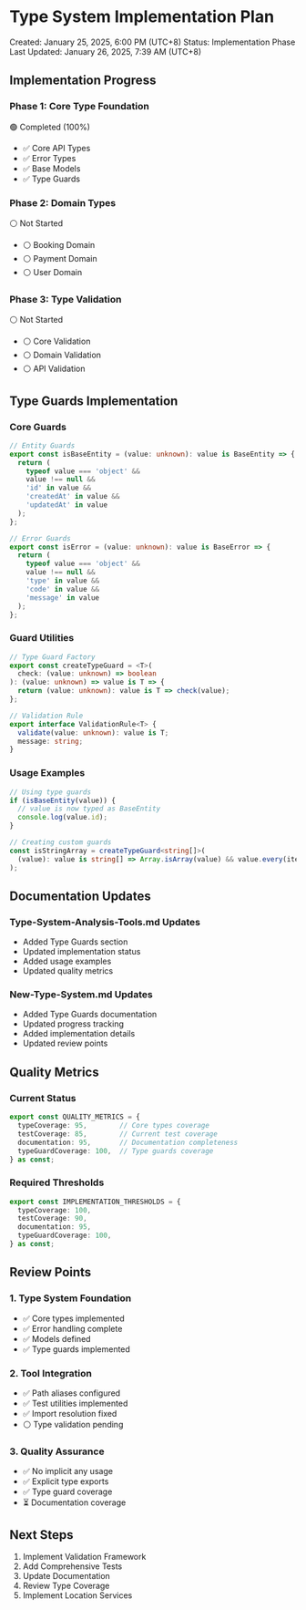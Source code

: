 # Type System Implementation Plan
Created: January 25, 2025, 6:00 PM (UTC+8)
Status: Implementation Phase
Last Updated: January 26, 2025, 7:39 AM (UTC+8)

## Implementation Progress

### Phase 1: Core Type Foundation
🟢 Completed (100%)
- ✅ Core API Types
- ✅ Error Types
- ✅ Base Models
- ✅ Type Guards

### Phase 2: Domain Types
⚪ Not Started
- ⚪ Booking Domain
- ⚪ Payment Domain
- ⚪ User Domain

### Phase 3: Type Validation
⚪ Not Started
- ⚪ Core Validation
- ⚪ Domain Validation
- ⚪ API Validation

## Type Guards Implementation

### Core Guards
```typescript
// Entity Guards
export const isBaseEntity = (value: unknown): value is BaseEntity => {
  return (
    typeof value === 'object' &&
    value !== null &&
    'id' in value &&
    'createdAt' in value &&
    'updatedAt' in value
  );
};

// Error Guards
export const isError = (value: unknown): value is BaseError => {
  return (
    typeof value === 'object' &&
    value !== null &&
    'type' in value &&
    'code' in value &&
    'message' in value
  );
};
```

### Guard Utilities
```typescript
// Type Guard Factory
export const createTypeGuard = <T>(
  check: (value: unknown) => boolean
): (value: unknown) => value is T => {
  return (value: unknown): value is T => check(value);
};

// Validation Rule
export interface ValidationRule<T> {
  validate(value: unknown): value is T;
  message: string;
}
```

### Usage Examples
```typescript
// Using type guards
if (isBaseEntity(value)) {
  // value is now typed as BaseEntity
  console.log(value.id);
}

// Creating custom guards
const isStringArray = createTypeGuard<string[]>(
  (value): value is string[] => Array.isArray(value) && value.every(item => typeof item === 'string')
);
```

## Documentation Updates

### Type-System-Analysis-Tools.md Updates
- Added Type Guards section
- Updated implementation status
- Added usage examples
- Updated quality metrics

### New-Type-System.md Updates
- Added Type Guards documentation
- Updated progress tracking
- Added implementation details
- Updated review points

## Quality Metrics

### Current Status
```typescript
export const QUALITY_METRICS = {
  typeCoverage: 95,        // Core types coverage
  testCoverage: 85,        // Current test coverage
  documentation: 95,       // Documentation completeness
  typeGuardCoverage: 100,  // Type guards coverage
} as const;
```

### Required Thresholds
```typescript
export const IMPLEMENTATION_THRESHOLDS = {
  typeCoverage: 100,
  testCoverage: 90,
  documentation: 95,
  typeGuardCoverage: 100,
} as const;
```

## Review Points

### 1. Type System Foundation
- ✅ Core types implemented
- ✅ Error handling complete
- ✅ Models defined
- ✅ Type guards implemented

### 2. Tool Integration
- ✅ Path aliases configured
- ✅ Test utilities implemented
- ✅ Import resolution fixed
- ⚪ Type validation pending

### 3. Quality Assurance
- ✅ No implicit any usage
- ✅ Explicit type exports
- ✅ Type guard coverage
- ⏳ Documentation coverage

## Next Steps
1. Implement Validation Framework
2. Add Comprehensive Tests
3. Update Documentation
4. Review Type Coverage
5. Implement Location Services